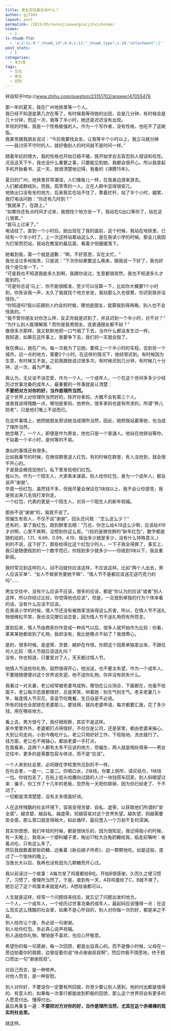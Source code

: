 ```yaml
---
title: 男女交往最忌讳什么？
author: gj3169
layout: post
permalink: /2015/05/nannvjiaowangzuijihuishenme/
views:
  - 3
tc-thumb-fld:
  - 'a:2:{s:9:"_thumb_id";b:0;s:11:"_thumb_type";s:10:"attachment";}'
post_stats:
  - 1
categories:
  - 未分类
tags:
  - 交往
  - 男女
  - 迟到
---
```

转自知乎http://www.zhihu.com/question/23151702/answer/47055476

那一年的夏天，我在广州地铁里等一个人。  
我已经不知道是第几次在等了，有时候我等待她的出现，会是几分钟，有时候会是几十分钟，而这一次，我等了半小时，她还是迟迟没有出现。  
年轻的时候，我是一个性格极强的人。作为一个写作者，没有性格，也吃不了这碗饭。  
我甚至跟我朋友说过：“今后我要找女友，让我等半个小时以上，我立马就分掉——我讨厌不守时的人，就好像别人的时间就不是时间一样。”

随着年纪的增大，我的性格也开始日趋平缓，我开始学会去容忍别人错误和任性。况且这天下午，我也没什么重要之事，只要能见到她，我都会很开心。所以我拿起手机开始看书，这一天，我很清楚地记得，我看的《沸腾15年》。

夏日的广州，地铁里异常潮湿，人们像鱼儿一样，在我身边游来游去。  
人们都成群结队，而我，孤零零的一人，立在人群中显得很突兀。  
地铁出口没有坐的地方，后来我实在站不住了，靠着栏杆，站了半个小时，腿累，我打电话问她：“你还有几时到？”  
“我就来了，在路上。”  
“如果你还有点时间才过来，我想找个地方坐一下，我站在G出口等你了，站在这儿很累。”  
“我马上过来了。”  
电话挂了。直到一个小时后，她出现在了我的面前，这个时候，我站在地铁里，已经有一个半小时了。上一次这样站着站这么久，是在我读小学的时候。那会儿我因为打架而罚站，我站在教室的最后面，看着夕阳缓缓落下。

她看到我，第一个就是道歉：”啊，不好意思，实在太忙。“  
我也没过多地指责，只是说：“下次你如果要这么晚来，跟我说一下好了，我也好找个座位坐一下。“  
”可是我也不知道我能多久到啊，我跟你说过，生意都很突然，我也不知道多久才能到的。“  
”可是你总说‘马上’，你不能很精准，至少可以估算一下，比如你大概要1个小时到，你告诉我一声，太久了我就找个地方坐坐，我站那么久也很累，你迟到我并没怪你。”  
“你知道吗?我以前跟别人约会的时候，哪怕是朋友，就算我到得再晚，别人也不会怪我的。“  
“我不管你朋友对你怎么样，反正你就是迟到了，并且迟到一个半小时，对不对？“  
“为什么别人能理解我？而你是我男朋友，连普通朋友都不如？”  
像很多次那样，我又默默地把一口气咽了下去，当作什么都没发生过一样。  
我知道，如果在这件事上，我要争下去，我们的一天就会毁了。

我在佛山，她在广州。每一次我为了见她，要搭上一个半小时的车程，去到另一个城市。远一点的地方，需要2个小时。在这样的情况下，她经常迟到。有时候因为生意，有时候又不是。之前我跟她说过很多次，有时候迟到几分钟，有时候几十分钟，这一次，最为严重。

我认为，无论谈不谈恋爱，作为一个人，一个成年人，一个在这个世间多多少少经历过世事沧桑的成年人，最重要的一件事就是认清楚：  
**不要把对方对你的好，当作是理所当然。**  
这个世界上对你理所当然好的，除开你爹妈，大概不会有第三个人。  
或者我说得残酷一点，哪怕是爹妈，他养你，很多爹妈也是有所求的，所谓“养儿防老”，只是他们嘴上不说而已。

在这件事情上，她把她朋友原谅她当成理所当然，因此，她把我站着等她，也当成了理所当然。  
她忽略了，一个人，即便是作为男友，他也只是一个普通人。他站在地铁站等你，干站着一个半小时，是何等的不易。

类似的事情还有很多。  
比如我春节的时候，在微信群里送人红包，有的时候在群里，有人没抢到，就会很不开心的。  
于是我会微信加他们，私下里发给他们红包。  
我以为，作为一个陌生人，大家素未谋面，别人给你红包，身为一个成年人，都会说声”谢谢“。  
毕竟一份红包，虽然钱不多，但我尽量会保证在1块钱以上，我不会让你感觉，我是抠出来几毛钱打发你走。  
一个红包，代表的更是一个陌生人，对另一个陌生人的新年祝福。

那些不说”谢谢“的，我就不说了。  
但偏生有些人，不仅不说“谢谢”，回头还问我：”怎么这么少？“  
还有的，拿了我红包，跑到群里去晒：”万总，你怎么给4.19这么少啊，应该给419才对啊，心里不爽啊，没想到你这么抠。“（给的是微信群的”新年红包“，数字都是随机给的，1.11、6.66、0.99、4.19，摇出多少就是多少，没有什么特殊意义。）  
别的不说，这下好了，那些给得比这个红包少的人，一下子我全得罪了，事实上，我只是随便摇到的一个数字而已，你摇到多少就多少——你摇到1块以下，我会重新摇。

我时常见到这样的人，动不动就你应该这样，不应该这样。比如“两个人出去，男人应该买单”、“女人不做家务要她干嘛”、“情人节不是都应该送花送巧克力的吗”……

男女交往中，没有什么应该不应该，很多的应该，都是”你认为的应该“或者”别人这样，所以你经过比较，你觉得他也应该“，但是，一旦放到单独的行为个体来看的话，没有什么应该不应该。  
在我读小学的时候，情人节还没有被商家渲染得这么厉害，所以，在情人节不送礼物很稀松平常，我也没见哪位谈恋爱，因为情人节不送礼物而有所怨言。

直到后来，情人节由商家炒作变成一种风气以后，很多人就开始作为比较：你看，某某某她都收到了礼物，我却没有，我比她哪点不如了？我很寒心。

是的，很多时候，是虚荣、贪婪、嫉妒在作怪，你把这个因素单独拿出来，不跟任何人比较：情人节就应该送礼吗？  
没有，你也知道，只要爱对了人，天天都过情人节。

他情人节送给你礼物，固然值得开心，他没送，也不要太失望，作为一个成年人，不要随随便便对这个世界说失望。他不送你礼物，你并没有损失什么。

我看过一对夫妻，老公经常被老婆骂成狗，哪怕在公众场合，下属都在，也毫不给面子。老公每次态度都很好，总是笑笑，哄着她：别生气别生气。老夫老妻几十年，每逢情人节买花，圣诞节吃晚餐，生日自是不必说。  
所有的钱也全部放在老婆那儿，要钱用，就向老婆申请，每次都要汇报，花了多少钱，用在哪些地方。

看上去，男方很亏了，我仔细观察，其实不是这样。  
家中里里外外，老婆都打点得很好，不仅仅是公司，还是家里，都由老婆来操心。大到公司走向，小到今晚吃什么，老公只用好好工作，下班拖地、洗衣就行了。  
钱方面，老公也不用操心，都由老婆一手打点。  
在我看来，这两个人都有太多不应该的地方，但偏生，两人就是相处得来——男女交往中，更多的是需要包容与体谅，而不是“应该”。

一个人来到社会里，必将跟在学校里所见到的不一样。  
在社会里，一是一，二是二。你喝口水，2块钱，你要上厕所，请买纸巾，1块钱一包。你钱包丢了，在街上低头哈腰向过路的人讨一块钱搭车回家，别人斜眼望过来：骗子。你工作了十几年的老板，忽然有一天把你辞掉，因为你已经老了、干不动了。  
一切都是清清楚楚，没有太多情面好讲。

人在这样残酷的社会环境下，容易变得贪婪、自私、虚荣，以获取他们所谓的”安全感“。越贪婪、越自私、越虚荣，则越容易对这个世界失望。越失望，则越需要安全感，那么胃口就变得越大，如此循环，最后堕入一个万劫不复的深渊。

其实你想想，我们年轻的时候，都是很快乐的，因为很知足。我记得我小的时候，有一天晚上，我哥从一个塑料罐子里，掏出17粒大白兔奶糖给我，临走前嘱咐：省着点吃，只有这么多了。  
然后我就数着那些奶糖，边看着《新白娘子传奇》，边一颗颗地吃，如是这般，度过了一个愉快的晚上。  
当我长大以后，我再也没有因为几颗糖而开心过。

我以前读过一个故事：A每次发了鸡蛋都给B吃。开始B很感谢，久而久之便习惯了。习惯了，便理所当然了。于是，直到有一天，A将鸡蛋给了C，B就不爽了。她忘记了这个鸡蛋本来就是A的，A想给谁都可以。

人生就是这样，经常一个问题绕来绕去，就忘记了问题出发的地方。  
一个人，一个成年人，一个经历过世事沧桑的成年人，最起码应该懂得一点：在这么现实这么残酷的社会里，如果不是心怀目的，别人对你每一次的好，都是来之不易。  
别人给你让个座，务必说一句谢谢。  
别人给你红包，务必真心说声祝福。  
别人送给你礼物，哪怕是不喜欢，也应心怀敬意。

希望你的每一句感谢，每一次回馈，都是出自真心的。而不是像小时候，父母在一旁边拍着你的肩膀，边督促着你说“快点谢谢叔叔啊”，然后你极不情愿地，终于脱口而出一句“谢谢叔叔”。

对自己而言，是一种修养。  
对他人而言，是一种安慰。

别人对你好，不要说你一定要有所回报，你至少要让别人感到，他的付出都是值得的、有意义的，如果每一次善行都能收到积极的回馈，那么这个世界将会有更多的人愿意付出、懂得付出。  
最后再重复一遍：**不要把对方对你的好，当作是理所当然，尤其在这个赤裸裸的现实的社会里。**

就这样。